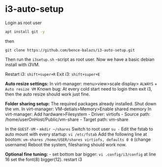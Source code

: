 # i3-auto-setup

Login as root user

```sh
apt install git -y
```
then
```
git clone https://github.com/bence-balazs/i3-auto-setup.git
```

Then run the ```i3setup.sh``` -script as root user.
Now we have a basic debian install with i3VM.

Restart i3: ```shift+super+R```
Exit i3: ```shift+super+E```

**Auto resize settings:**
In virt-manager: menu>view>scale display> ```ALWAYS``` + ```Auto resize VM```
Known bug: At every cold start need to login then exit i3, then the auto resize should work just fine.

**Folder sharing setup:**
The required packages already installed.
Shut down the vm.
In virt-manager: VM-detials>Memory>Enable shared memory
In virt-manager: Add hardware>Filesystem
    - Driver: virtiofs
    - Source path: /home/userOnHost/Public/vm-share
    - Target path: vm-share

In the ```GUEST-VM```
    - ```mkdir ~/shares```
Switch to root user ```su -```
Edit the fstab to auto mount with every startup: ```vi /etc/fstab```
Add the following line at bootom:
```vm-shares /home/USER/shares virtiofs, defaults 0 0``` (change username)
Reboot the system, filesharing should work now.

**Optional fine tuning:**
    - set bottom bar bigger: ```vi .config/i3/config``` at line 16 set the font(8) bigger(12). restart i3